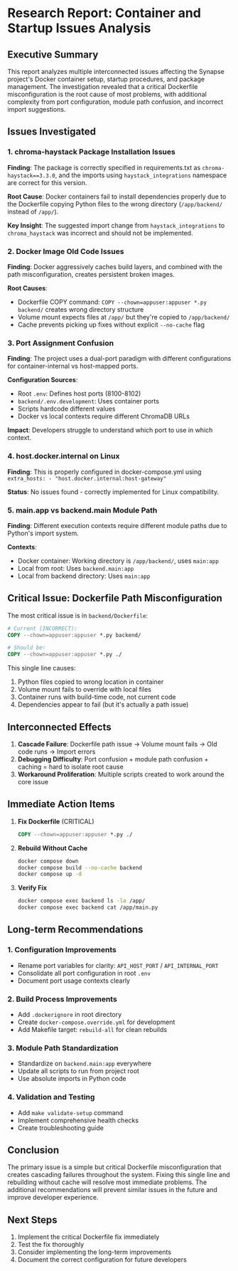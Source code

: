 # Research Report: Container and Startup Issues Analysis

## Executive Summary

This report analyzes multiple interconnected issues affecting the Synapse project's Docker container setup, startup procedures, and package management. The investigation revealed that a critical Dockerfile misconfiguration is the root cause of most problems, with additional complexity from port configuration, module path confusion, and incorrect import suggestions.

## Issues Investigated

### 1. chroma-haystack Package Installation Issues

**Finding**: The package is correctly specified in requirements.txt as `chroma-haystack==3.3.0`, and the imports using `haystack_integrations` namespace are correct for this version.

**Root Cause**: Docker containers fail to install dependencies properly due to the Dockerfile copying Python files to the wrong directory (`/app/backend/` instead of `/app/`).

**Key Insight**: The suggested import change from `haystack_integrations` to `chroma_haystack` was incorrect and should not be implemented.

### 2. Docker Image Old Code Issues

**Finding**: Docker aggressively caches build layers, and combined with the path misconfiguration, creates persistent broken images.

**Root Causes**:
- Dockerfile COPY command: `COPY --chown=appuser:appuser *.py backend/` creates wrong directory structure
- Volume mount expects files at `/app/` but they're copied to `/app/backend/`
- Cache prevents picking up fixes without explicit `--no-cache` flag

### 3. Port Assignment Confusion

**Finding**: The project uses a dual-port paradigm with different configurations for container-internal vs host-mapped ports.

**Configuration Sources**:
- Root `.env`: Defines host ports (8100-8102)
- `backend/.env.development`: Uses container ports
- Scripts hardcode different values
- Docker vs local contexts require different ChromaDB URLs

**Impact**: Developers struggle to understand which port to use in which context.

### 4. host.docker.internal on Linux

**Finding**: This is properly configured in docker-compose.yml using `extra_hosts: - "host.docker.internal:host-gateway"`

**Status**: No issues found - correctly implemented for Linux compatibility.

### 5. main.app vs backend.main Module Path

**Finding**: Different execution contexts require different module paths due to Python's import system.

**Contexts**:
- Docker container: Working directory is `/app/backend/`, uses `main:app`
- Local from root: Uses `backend.main:app`
- Local from backend directory: Uses `main:app`

## Critical Issue: Dockerfile Path Misconfiguration

The most critical issue is in `backend/Dockerfile`:

```dockerfile
# Current (INCORRECT):
COPY --chown=appuser:appuser *.py backend/

# Should be:
COPY --chown=appuser:appuser *.py ./
```

This single line causes:
1. Python files copied to wrong location in container
2. Volume mount fails to override with local files
3. Container runs with build-time code, not current code
4. Dependencies appear to fail (but it's actually a path issue)

## Interconnected Effects

1. **Cascade Failure**: Dockerfile path issue → Volume mount fails → Old code runs → Import errors
2. **Debugging Difficulty**: Port confusion + module path confusion + caching = hard to isolate root cause
3. **Workaround Proliferation**: Multiple scripts created to work around the core issue

## Immediate Action Items

1. **Fix Dockerfile** (CRITICAL)
   ```dockerfile
   COPY --chown=appuser:appuser *.py ./
   ```

2. **Rebuild Without Cache**
   ```bash
   docker compose down
   docker compose build --no-cache backend
   docker compose up -d
   ```

3. **Verify Fix**
   ```bash
   docker compose exec backend ls -la /app/
   docker compose exec backend cat /app/main.py
   ```

## Long-term Recommendations

### 1. Configuration Improvements
- Rename port variables for clarity: `API_HOST_PORT` / `API_INTERNAL_PORT`
- Consolidate all port configuration in root `.env`
- Document port usage contexts clearly

### 2. Build Process Improvements
- Add `.dockerignore` in root directory
- Create `docker-compose.override.yml` for development
- Add Makefile target: `rebuild-all` for clean rebuilds

### 3. Module Path Standardization
- Standardize on `backend.main:app` everywhere
- Update all scripts to run from project root
- Use absolute imports in Python code

### 4. Validation and Testing
- Add `make validate-setup` command
- Implement comprehensive health checks
- Create troubleshooting guide

## Conclusion

The primary issue is a simple but critical Dockerfile misconfiguration that creates cascading failures throughout the system. Fixing this single line and rebuilding without cache will resolve most immediate problems. The additional recommendations will prevent similar issues in the future and improve developer experience.

## Next Steps

1. Implement the critical Dockerfile fix immediately
2. Test the fix thoroughly
3. Consider implementing the long-term improvements
4. Document the correct configuration for future developers